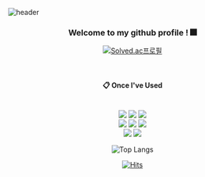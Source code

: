 ![header](https://capsule-render.vercel.app/api?type=Waving&color=27b0ed&height=150&section=header&fontColor=4cad31&fontSize=70&animation=fadeIn&fontAlignY=55&desc=%20&descAlignY=62&descAlign=62)

<div align="center"> 

###  Welcome to my github profile ! 🎆

[![Solved.ac프로필](http://mazassumnida.wtf/api/generate_badge?boj=7l0l0)](https://solved.ac/7l0l0)
 
<br/>
  
####  :clipboard: Once I've Used 

<br/>
 
<img src="https://img.shields.io/badge/C-A8B9CC?style=for-the-badge&logo=c&logoColor=white">
<img src="https://img.shields.io/badge/C++-00599C?style=for-the-badge&logo=Cplusplus&logoColor=white">
<img src="https://img.shields.io/badge/Python-3776AB?style=for-the-badge&logo=Python&logoColor=white">

<br/>

<img src="https://img.shields.io/badge/HTML5-E34F26?style=for-the-badge&logo=html5&logoColor=white">
<img src="https://img.shields.io/badge/CSS3-1572B6?style=for-the-badge&logo=css3&logoColor=white">
<img src="https://img.shields.io/badge/Javascript-F7DF1E?style=for-the-badge&logo=Javascript&logoColor=white">

<br/>

<img src="https://img.shields.io/badge/Dart-0175C2?style=for-the-badge&logo=Dart&logoColor=white">
<img src="https://img.shields.io/badge/Flutter-02569B?style=for-the-badge&logo=Flutter&logoColor=white">

<br/>

![Top Langs](https://github-readme-stats.vercel.app/api/top-langs/?username=gw282&layout=compact&theme=tokyonight)

[![Hits](https://hits.seeyoufarm.com/api/count/incr/badge.svg?url=https%3A%2F%2Fgithub.com%2Fgw282&count_bg=%235F98C4&title_bg=%23555555&icon=&icon_color=%23E7E7E7&title=hits&edge_flat=false)](https://hits.seeyoufarm.com)




